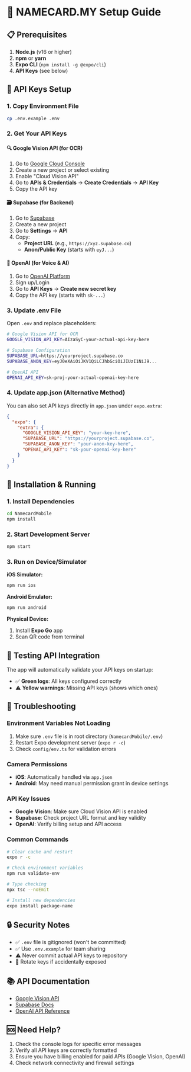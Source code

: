 # 🔧 NAMECARD.MY Setup Guide

## 📋 Prerequisites

1. **Node.js** (v16 or higher)
2. **npm** or **yarn**
3. **Expo CLI** (`npm install -g @expo/cli`)
4. **API Keys** (see below)

## 🔑 API Keys Setup

### 1. Copy Environment File
```bash
cp .env.example .env
```

### 2. Get Your API Keys

#### 🔍 **Google Vision API** (for OCR)
1. Go to [Google Cloud Console](https://console.cloud.google.com/)
2. Create a new project or select existing
3. Enable "Cloud Vision API"
4. Go to **APIs & Credentials** → **Create Credentials** → **API Key**
5. Copy the API key

#### 🗃️ **Supabase** (for Backend)
1. Go to [Supabase](https://app.supabase.com/)
2. Create a new project
3. Go to **Settings** → **API**
4. Copy:
   - **Project URL** (e.g., `https://xyz.supabase.co`)
   - **Anon/Public Key** (starts with `eyJ...`)

#### 🤖 **OpenAI** (for Voice & AI)
1. Go to [OpenAI Platform](https://platform.openai.com/)
2. Sign up/Login
3. Go to **API Keys** → **Create new secret key**
4. Copy the API key (starts with `sk-...`)

### 3. Update .env File

Open `.env` and replace placeholders:

```bash
# Google Vision API for OCR
GOOGLE_VISION_API_KEY=AIzaSyC-your-actual-api-key-here

# Supabase Configuration
SUPABASE_URL=https://yourproject.supabase.co
SUPABASE_ANON_KEY=eyJ0eXAiOiJKV1QiLCJhbGciOiJIUzI1NiJ9...

# OpenAI API
OPENAI_API_KEY=sk-proj-your-actual-openai-key-here
```

### 4. Update app.json (Alternative Method)

You can also set API keys directly in `app.json` under `expo.extra`:

```json
{
  "expo": {
    "extra": {
      "GOOGLE_VISION_API_KEY": "your-key-here",
      "SUPABASE_URL": "https://yourproject.supabase.co",
      "SUPABASE_ANON_KEY": "your-anon-key-here",
      "OPENAI_API_KEY": "sk-your-openai-key-here"
    }
  }
}
```

## 🚀 Installation & Running

### 1. Install Dependencies
```bash
cd NamecardMobile
npm install
```

### 2. Start Development Server
```bash
npm start
```

### 3. Run on Device/Simulator

**iOS Simulator:**
```bash
npm run ios
```

**Android Emulator:**
```bash
npm run android
```

**Physical Device:**
1. Install **Expo Go** app
2. Scan QR code from terminal

## 📱 Testing API Integration

The app will automatically validate your API keys on startup:

- ✅ **Green logs**: All keys configured correctly
- ⚠️ **Yellow warnings**: Missing API keys (shows which ones)

## 🔧 Troubleshooting

### Environment Variables Not Loading
1. Make sure `.env` file is in root directory (`NamecardMobile/.env`)
2. Restart Expo development server (`expo r -c`)
3. Check `config/env.ts` for validation errors

### Camera Permissions
- **iOS**: Automatically handled via `app.json`
- **Android**: May need manual permission grant in device settings

### API Key Issues
- **Google Vision**: Make sure Cloud Vision API is enabled
- **Supabase**: Check project URL format and key validity
- **OpenAI**: Verify billing setup and API access

### Common Commands
```bash
# Clear cache and restart
expo r -c

# Check environment variables
npm run validate-env

# Type checking
npx tsc --noEmit

# Install new dependencies
expo install package-name
```

## 🔒 Security Notes

- ✅ `.env` file is gitignored (won't be committed)
- ✅ Use `.env.example` for team sharing
- ⚠️ Never commit actual API keys to repository
- 🔄 Rotate keys if accidentally exposed

## 📚 API Documentation

- [Google Vision API](https://cloud.google.com/vision/docs)
- [Supabase Docs](https://supabase.com/docs)
- [OpenAI API Reference](https://platform.openai.com/docs)

## 🆘 Need Help?

1. Check the console logs for specific error messages
2. Verify all API keys are correctly formatted
3. Ensure you have billing enabled for paid APIs (Google Vision, OpenAI)
4. Check network connectivity and firewall settings